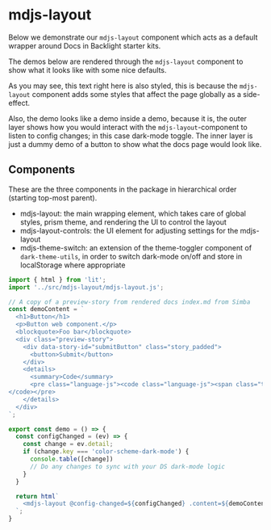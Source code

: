 # mdjs-layout

Below we demonstrate our `mdjs-layout` component which acts as a default wrapper around Docs in Backlight starter kits.

The demos below are rendered through the `mdjs-layout` component to show what it looks like with some nice defaults.

As you may see, this text right here is also styled, this is because the `mdjs-layout` component adds some styles that affect the page globally as a side-effect.

Also, the demo looks like a demo inside a demo, because it is, the outer layer shows how you would interact with the `mdjs-layout`-component to listen to config changes; in this case dark-mode toggle. The inner layer is just a dummy demo of a button to show what the docs page would look like.

## Components

These are the three components in the package in hierarchical order (starting top-most parent).

- mdjs-layout: the main wrapping element, which takes care of global styles, prism theme, and rendering the UI to control the layout
- mdjs-layout-controls: the UI element for adjusting settings for the mdjs-layout
- mdjs-theme-switch: an extension of the theme-toggler component of `dark-theme-utils`, in order to switch dark-mode on/off and store in localStorage where appropriate

```js script
import { html } from 'lit';
import '../src/mdjs-layout/mdjs-layout.js';

// A copy of a preview-story from rendered docs index.md from Simba
const demoContent = `
  <h1>Button</h1>
  <p>Button web component.</p>
  <blockquote>Foo bar</blockquote>
  <div class="preview-story">
    <div data-story-id="submitButton" class="story_padded">
      <button>Submit</button>
    </div>
    <details>
      <summary>Code</summary>
      <pre class="language-js"><code class="language-js"><span class="token keyword module">export</span> <span class="token keyword">const</span> <span class="token function-variable function">submitButton</span> <span class="token operator">=</span> <span class="token punctuation">(</span><span class="token punctuation">)</span> <span class="token arrow operator">=&gt;</span> html<span class="token template-string"><span class="token template-punctuation string">\`</span><span class="token html language-html"><span class="token tag"><span class="token tag"><span class="token punctuation">&lt;</span>button</span><span class="token punctuation">&gt;</span></span>Submit<span class="token tag"><span class="token tag"><span class="token punctuation">&lt;/</span>button</span><span class="token punctuation">&gt;</span></span></span><span class="token template-punctuation string">\`</span></span><span class="token punctuation">;</span>
</code></pre>
    </details>
  </div>
`;
```

```js preview-story
export const demo = () => {
  const configChanged = (ev) => {
    const change = ev.detail;
    if (change.key === 'color-scheme-dark-mode') {
      console.table([change])
      // Do any changes to sync with your DS dark-mode logic
    }
  }

  return html`
    <mdjs-layout @config-changed=${configChanged} .content=${demoContent}></mdjs-layout>
  `;
}
```
